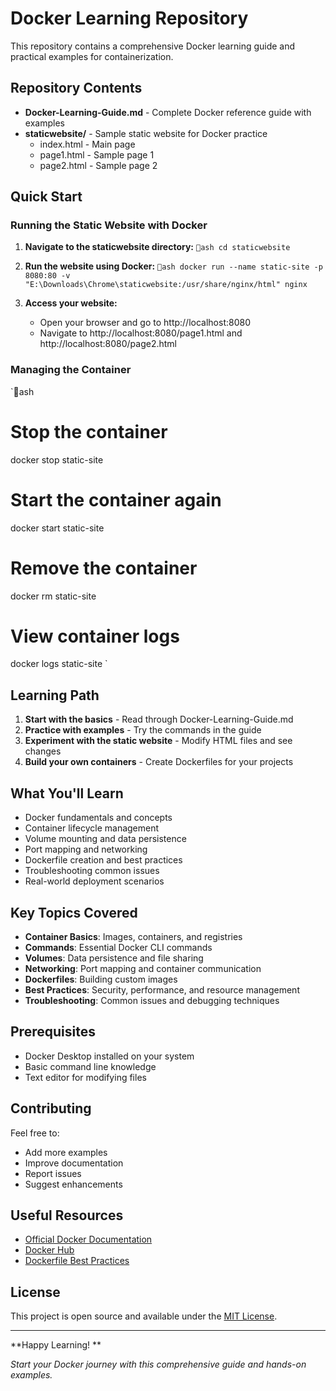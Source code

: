 ﻿# Docker Learning Repository 

This repository contains a comprehensive Docker learning guide and practical examples for containerization.

##  Repository Contents

- **Docker-Learning-Guide.md** - Complete Docker reference guide with examples
- **staticwebsite/** - Sample static website for Docker practice
  - index.html - Main page
  - page1.html - Sample page 1
  - page2.html - Sample page 2

##  Quick Start

### Running the Static Website with Docker

1. **Navigate to the staticwebsite directory:**
   `ash
   cd staticwebsite
   `

2. **Run the website using Docker:**
   `ash
   docker run --name static-site -p 8080:80 -v "E:\Downloads\Chrome\staticwebsite:/usr/share/nginx/html" nginx
   `

3. **Access your website:**
   - Open your browser and go to http://localhost:8080
   - Navigate to http://localhost:8080/page1.html and http://localhost:8080/page2.html

### Managing the Container

`ash
# Stop the container
docker stop static-site

# Start the container again
docker start static-site

# Remove the container
docker rm static-site

# View container logs
docker logs static-site
`

##  Learning Path

1. **Start with the basics** - Read through Docker-Learning-Guide.md
2. **Practice with examples** - Try the commands in the guide
3. **Experiment with the static website** - Modify HTML files and see changes
4. **Build your own containers** - Create Dockerfiles for your projects

##  What You'll Learn

- Docker fundamentals and concepts
- Container lifecycle management
- Volume mounting and data persistence
- Port mapping and networking
- Dockerfile creation and best practices
- Troubleshooting common issues
- Real-world deployment scenarios

##  Key Topics Covered

- **Container Basics**: Images, containers, and registries
- **Commands**: Essential Docker CLI commands
- **Volumes**: Data persistence and file sharing
- **Networking**: Port mapping and container communication
- **Dockerfiles**: Building custom images
- **Best Practices**: Security, performance, and resource management
- **Troubleshooting**: Common issues and debugging techniques

##  Prerequisites

- Docker Desktop installed on your system
- Basic command line knowledge
- Text editor for modifying files

##  Contributing

Feel free to:
- Add more examples
- Improve documentation
- Report issues
- Suggest enhancements

##  Useful Resources

- [Official Docker Documentation](https://docs.docker.com/)
- [Docker Hub](https://hub.docker.com/)
- [Dockerfile Best Practices](https://docs.docker.com/develop/dev-best-practices/)

##  License

This project is open source and available under the [MIT License](LICENSE).

---

**Happy Learning! **

*Start your Docker journey with this comprehensive guide and hands-on examples.*
